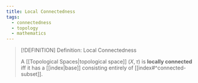 ```yaml
---
title: Local Connectedness
tags:
  - connectedness
  - topology
  - mathematics
---
```


>[!DEFINITION] Definition: Local Connectedness
>
>A [[Topological Spaces|topological space]] $(X, \tau)$ is **locally connected** iff it has a [[index|base]] consisting entirely of [[index#^connected-subset]].
>